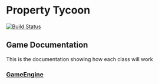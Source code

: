 # Property Tycoon 

[![Build Status](https://travis-ci.com/pete183/property-tycoon.svg?token=oRweRVsx9yT4nbqVpKAW&branch=master)](https://travis-ci.com/pete183/property-tycoon)

## Game Documentation

This is the documentation showing how each class will work 

### [GameEngine](./GameEngine/GameEngine-Documentation.md) 